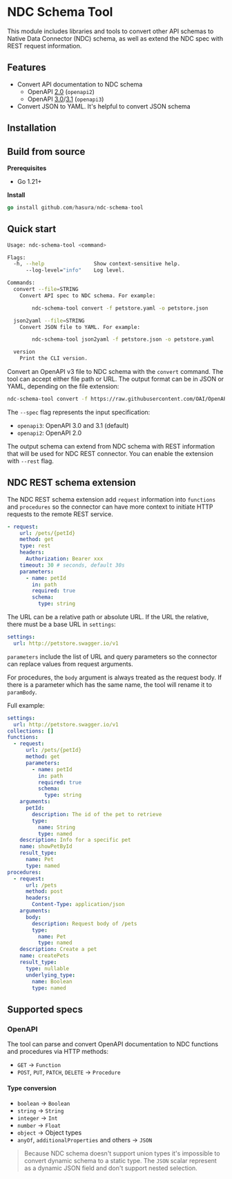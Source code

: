 # NDC Schema Tool

This module includes libraries and tools to convert other API schemas to Native Data Connector (NDC) schema, as well as extend the NDC spec with REST request information.

## Features

- Convert API documentation to NDC schema
  - OpenAPI [2.0](https://swagger.io/specification/v2/) (`openapi2`)
  - OpenAPI [3.0](https://swagger.io/specification/v3)/[3.1](https://swagger.io/specification/) (`openapi3`)
- Convert JSON to YAML. It's helpful to convert JSON schema

## Installation

## Build from source

**Prerequisites**

- Go 1.21+

**Install**

```go
go install github.com/hasura/ndc-schema-tool
```

## Quick start

```sh
Usage: ndc-schema-tool <command>

Flags:
  -h, --help                Show context-sensitive help.
      --log-level="info"    Log level.

Commands:
  convert --file=STRING
    Convert API spec to NDC schema. For example:

        ndc-schema-tool convert -f petstore.yaml -o petstore.json

  json2yaml --file=STRING
    Convert JSON file to YAML. For example:

        ndc-schema-tool json2yaml -f petstore.json -o petstore.yaml

  version
    Print the CLI version.
```

Convert an OpenAPI v3 file to NDC schema with the `convert` command. The tool can accept either file path or URL. The output format can be in JSON or YAML, depending on the file extension:

```sh
ndc-schema-tool convert -f https://raw.githubusercontent.com/OAI/OpenAPI-Specification/main/examples/v3.0/petstore.yaml -o petstore.json --spec openapi3
```

The `--spec` flag represents the input specification:

- `openapi3`: OpenAPI 3.0 and 3.1 (default)
- `openapi2`: OpenAPI 2.0

The output schema can extend from NDC schema with REST information that will be used for NDC REST connector. You can enable the extension with `--rest` flag.

## NDC REST schema extension

The NDC REST schema extension add `request` information into `functions` and `procedures` so the connector can have more context to initiate HTTP requests to the remote REST service.

```yaml
- request:
    url: /pets/{petId}
    method: get
    type: rest
    headers:
      Authorization: Bearer xxx
    timeout: 30 # seconds, default 30s
    parameters:
      - name: petId
        in: path
        required: true
        schema:
          type: string
```

The URL can be a relative path or absolute URL. If the URL the relative, there must be a base URL in `settings`:

```yaml
settings:
  url: http://petstore.swagger.io/v1
```

`parameters` include the list of URL and query parameters so the connector can replace values from request arguments.

For procedures, the `body` argument is always treated as the request body. If there is a parameter which has the same name, the tool will rename it to `paramBody`.

Full example:

```yaml
settings:
  url: http://petstore.swagger.io/v1
collections: []
functions:
  - request:
      url: /pets/{petId}
      method: get
      parameters:
        - name: petId
          in: path
          required: true
          schema:
            type: string
    arguments:
      petId:
        description: The id of the pet to retrieve
        type:
          name: String
          type: named
    description: Info for a specific pet
    name: showPetById
    result_type:
      name: Pet
      type: named
procedures:
  - request:
      url: /pets
      method: post
      headers:
        Content-Type: application/json
    arguments:
      body:
        description: Request body of /pets
        type:
          name: Pet
          type: named
    description: Create a pet
    name: createPets
    result_type:
      type: nullable
      underlying_type:
        name: Boolean
        type: named
```

## Supported specs

### OpenAPI

The tool can parse and convert OpenAPI documentation to NDC functions and procedures via HTTP methods:

- `GET` -> `Function`
- `POST`, `PUT`, `PATCH`, `DELETE` -> `Procedure`

#### Type conversion

- `boolean` -> `Boolean`
- `string` -> `String`
- `integer` -> `Int`
- `number` -> `Float`
- `object` -> Object types
- `anyOf`, `additionalProperties` and others -> `JSON`

> Because NDC schema doesn't support union types it's impossible to convert dynamic schema to a static type. The `JSON` scalar represent as a dynamic JSON field and don't support nested selection.
